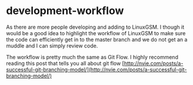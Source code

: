 # development-workflow

As there are more people developing and adding to LinuxGSM. I though it would be a good idea to highlight the workflow of LinuxGSM to make sure the code can efficiently get in to the master branch and we do not get an a muddle and I can simply review code.

The workflow is pretty much the same as Git Flow. I highly recommend reading this post that tells you all about git flow [http://nvie.com/posts/a-successful-git-branching-model/](http://nvie.com/posts/a-successful-git-branching-model/)
